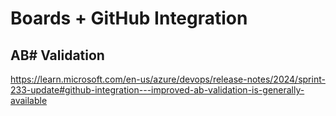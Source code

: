# Boards + GitHub Integration

## AB# Validation

<https://learn.microsoft.com/en-us/azure/devops/release-notes/2024/sprint-233-update#github-integration---improved-ab-validation-is-generally-available>